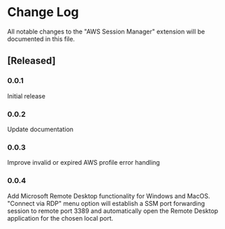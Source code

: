 # Change Log

All notable changes to the "AWS Session Manager" extension will be documented in this file.

## [Released]

### 0.0.1

Initial release

### 0.0.2

Update documentation

### 0.0.3

Improve invalid or expired AWS profile error handling

### 0.0.4

Add Microsoft Remote Desktop functionality for Windows and MacOS. "Connect via RDP" menu option
will establish a SSM port forwarding session to remote port 3389 and automatically open the Remote Desktop application for the chosen local port.